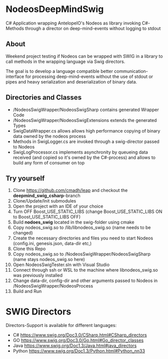 # NodeosDeepMindSwig

C# Application wrapping AntelopeIO's Nodeos as library invoking C#-Methods through a director on deep-mind-events without logging to stdout

## About
Weekend project testing if Nodeos can be wrapped with SWIG in a library to call methods in the wrapping language via Swig directors. 

The goal is to develop a language compatible better communication-interface for processing deep-mind-events without the use of stdout or pipes and heavy serialization and deserialization of binary data.

## Directories and Classes
- /NodeosSwigWrapper/NodeosSwigSharp contains generated Wrapper Code
- /NodeosSwigWrapper/NodeosSwigExtensions extends the generated Types
- SwigDataWrapper.cs allows allows high performance copying of binary data owned by the nodeos process
- Methods in SwigLogger.cs are invoked through a swig-director passed to Nodeos
- SwigLogProcessor.cs implements asynchronity by queueing data received (and copied so it's owned by the C#-process) and allows to build any form of consumer on top

## Try yourself

1. Clone https://github.com/cmadh/leap and checkout the **deepmind_swig_csharp**-branch
2. Clone/Update/Init submodules
3. Open the project with an IDE of your choice
4. Turn OFF Boost_USE_STATIC_LIBS (change Boost_USE_STATIC_LIBS ON to Boost_USE_STATIC_LIBS OFF)
5. Build **nodoes_swig** located in the swig-folder using cmake
6. Copy nodeos_swig.so to /lib/libnodeos_swig.so (name needs to be changed)
7. Create the necessary directories and files you need to start Nodeos (config.ini, genesis.json, data-dir etc,)
8. Clone this Repo
9. Copy nodeos_swig.so to /NodeosSwigWrapper/NodeosSwigSharp (name stays nodeos_swig.so here)
10. Open NodeosSwigTester.sln with Visual Studio
11. Connect through ssh or WSL to the machine where libnodeos_swig.so was previously installed
12. Change data-dir, config-dir and other arguments passed to Nodeos in /NodeosSwigWrapper/NodeosProcess
13. Build and Run
  
  
# SWIG Directors
Directors-Support is available for different languages:
- C# https://www.swig.org/Doc3.0/CSharp.html#CSharp_directors
- GO https://www.swig.org/Doc3.0/Go.html#Go_director_classes
- Java https://www.swig.org/Doc1.3/Java.html#java_directors
- Python https://www.swig.org/Doc1.3/Python.html#Python_nn33
